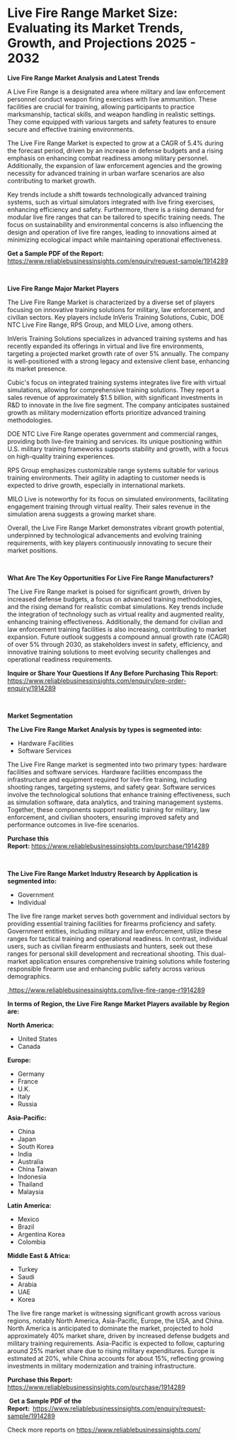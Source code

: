 <p><h1>Live Fire Range Market Size: Evaluating its Market Trends, Growth, and Projections 2025 - 2032</h1></p><p><strong>Live Fire Range Market Analysis and Latest Trends</strong></p>
<p><p>A Live Fire Range is a designated area where military and law enforcement personnel conduct weapon firing exercises with live ammunition. These facilities are crucial for training, allowing participants to practice marksmanship, tactical skills, and weapon handling in realistic settings. They come equipped with various targets and safety features to ensure secure and effective training environments.</p><p>The Live Fire Range Market is expected to grow at a CAGR of 5.4% during the forecast period, driven by an increase in defense budgets and a rising emphasis on enhancing combat readiness among military personnel. Additionally, the expansion of law enforcement agencies and the growing necessity for advanced training in urban warfare scenarios are also contributing to market growth. </p><p>Key trends include a shift towards technologically advanced training systems, such as virtual simulators integrated with live firing exercises, enhancing efficiency and safety. Furthermore, there is a rising demand for modular live fire ranges that can be tailored to specific training needs. The focus on sustainability and environmental concerns is also influencing the design and operation of live fire ranges, leading to innovations aimed at minimizing ecological impact while maintaining operational effectiveness.</p></p>
<p><strong>Get a Sample PDF of the Report:&nbsp;</strong> <a href="https://www.reliablebusinessinsights.com/enquiry/request-sample/1914289?utm_campaign=3039&utm_medium=2&utm_source=Github&utm_content=ia&utm_term=10032025&utm_id=live-fire-range">https://www.reliablebusinessinsights.com/enquiry/request-sample/1914289</a></p>
<p>&nbsp;</p>
<p><strong>Live Fire Range Major Market Players</strong></p>
<p><p>The Live Fire Range Market is characterized by a diverse set of players focusing on innovative training solutions for military, law enforcement, and civilian sectors. Key players include InVeris Training Solutions, Cubic, DOE NTC Live Fire Range, RPS Group, and MILO Live, among others. </p><p>InVeris Training Solutions specializes in advanced training systems and has recently expanded its offerings in virtual and live fire environments, targeting a projected market growth rate of over 5% annually. The company is well-positioned with a strong legacy and extensive client base, enhancing its market presence.</p><p>Cubic's focus on integrated training systems integrates live fire with virtual simulations, allowing for comprehensive training solutions. They report a sales revenue of approximately $1.5 billion, with significant investments in R&D to innovate in the live fire segment. The company anticipates sustained growth as military modernization efforts prioritize advanced training methodologies.</p><p>DOE NTC Live Fire Range operates government and commercial ranges, providing both live-fire training and services. Its unique positioning within U.S. military training frameworks supports stability and growth, with a focus on high-quality training experiences.</p><p>RPS Group emphasizes customizable range systems suitable for various training environments. Their agility in adapting to customer needs is expected to drive growth, especially in international markets.</p><p>MILO Live is noteworthy for its focus on simulated environments, facilitating engagement training through virtual reality. Their sales revenue in the simulation arena suggests a growing market share.</p><p>Overall, the Live Fire Range Market demonstrates vibrant growth potential, underpinned by technological advancements and evolving training requirements, with key players continuously innovating to secure their market positions.</p></p>
<p>&nbsp;</p>
<p><strong>What Are The Key Opportunities For Live Fire Range Manufacturers?</strong></p>
<p><p>The Live Fire Range market is poised for significant growth, driven by increased defense budgets, a focus on advanced training methodologies, and the rising demand for realistic combat simulations. Key trends include the integration of technology such as virtual reality and augmented reality, enhancing training effectiveness. Additionally, the demand for civilian and law enforcement training facilities is also increasing, contributing to market expansion. Future outlook suggests a compound annual growth rate (CAGR) of over 5% through 2030, as stakeholders invest in safety, efficiency, and innovative training solutions to meet evolving security challenges and operational readiness requirements.</p></p>
<p><strong>Inquire or Share Your Questions If Any Before Purchasing This Report:</strong> <a href="https://www.reliablebusinessinsights.com/enquiry/pre-order-enquiry/1914289?utm_campaign=3039&utm_medium=2&utm_source=Github&utm_content=ia&utm_term=10032025&utm_id=live-fire-range">https://www.reliablebusinessinsights.com/enquiry/pre-order-enquiry/1914289</a></p>
<p>&nbsp;</p>
<p><strong>Market Segmentation</strong></p>
<p><strong>The Live Fire Range Market Analysis by types is segmented into:</strong></p>
<p><ul><li>Hardware Facilities</li><li>Software Services</li></ul></p>
<p><p>The Live Fire Range market is segmented into two primary types: hardware facilities and software services. Hardware facilities encompass the infrastructure and equipment required for live-fire training, including shooting ranges, targeting systems, and safety gear. Software services involve the technological solutions that enhance training effectiveness, such as simulation software, data analytics, and training management systems. Together, these components support realistic training for military, law enforcement, and civilian shooters, ensuring improved safety and performance outcomes in live-fire scenarios.</p></p>
<p><strong>Purchase this Report:&nbsp;</strong><a href="https://www.reliablebusinessinsights.com/purchase/1914289?utm_campaign=3039&utm_medium=2&utm_source=Github&utm_content=ia&utm_term=10032025&utm_id=live-fire-range">https://www.reliablebusinessinsights.com/purchase/1914289</a></p>
<p>&nbsp;</p>
<p><strong>The Live Fire Range Market Industry Research by Application is segmented into:</strong></p>
<p><ul><li>Government</li><li>Individual</li></ul></p>
<p><p>The live fire range market serves both government and individual sectors by providing essential training facilities for firearms proficiency and safety. Government entities, including military and law enforcement, utilize these ranges for tactical training and operational readiness. In contrast, individual users, such as civilian firearm enthusiasts and hunters, seek out these ranges for personal skill development and recreational shooting. This dual-market application ensures comprehensive training solutions while fostering responsible firearm use and enhancing public safety across various demographics.</p></p>
<p><a href="https://www.reliablebusinessinsights.com/live-fire-range-r1914289?utm_campaign=3039&utm_medium=2&utm_source=Github&utm_content=ia&utm_term=10032025&utm_id=live-fire-range">&nbsp;https://www.reliablebusinessinsights.com/live-fire-range-r1914289</a></p>
<p><strong>In terms of Region, the Live Fire Range Market Players available by Region are:</strong></p>
<p>
    <p> <strong> North America: </strong>
        <ul>
            <li>United States</li>
            <li>Canada</li>
        </ul>
        </p> 
    <p> <strong> Europe: </strong>
        <ul>
            <li>Germany</li>
            <li>France</li>
            <li>U.K.</li>
            <li>Italy</li>
            <li>Russia</li>
        </ul>
        </p> 
    <p> <strong> Asia-Pacific: </strong>
        <ul>
            <li>China</li>
            <li>Japan</li>
            <li>South Korea</li>
            <li>India</li>
            <li>Australia</li>
            <li>China Taiwan</li>
            <li>Indonesia</li>
            <li>Thailand</li>
            <li>Malaysia</li>
        </ul>
        </p> 
    <p> <strong> Latin America: </strong>
        <ul>
            <li>Mexico</li>
            <li>Brazil</li>
            <li>Argentina Korea</li>
            <li>Colombia</li>
        </ul>
        </p> 
    <p> <strong> Middle East & Africa: </strong>
        <ul>
            <li>Turkey</li>
            <li>Saudi</li>
            <li>Arabia</li>
            <li>UAE</li>
            <li>Korea</li>
        </ul>
    </p>
    </p>
<p><p>The live fire range market is witnessing significant growth across various regions, notably North America, Asia-Pacific, Europe, the USA, and China. North America is anticipated to dominate the market, projected to hold approximately 40% market share, driven by increased defense budgets and military training requirements. Asia-Pacific is expected to follow, capturing around 25% market share due to rising military expenditures. Europe is estimated at 20%, while China accounts for about 15%, reflecting growing investments in military modernization and training infrastructure.</p></p>
<p><strong>Purchase this Report: </strong><a href="https://www.reliablebusinessinsights.com/purchase/1914289?utm_campaign=3039&utm_medium=2&utm_source=Github&utm_content=ia&utm_term=10032025&utm_id=live-fire-range">https://www.reliablebusinessinsights.com/purchase/1914289</a></p>
<p>&nbsp;<strong>Get a Sample PDF of the Report:&nbsp;&nbsp;</strong><a href="https://www.reliablebusinessinsights.com/enquiry/request-sample/1914289?utm_campaign=3039&utm_medium=2&utm_source=Github&utm_content=ia&utm_term=10032025&utm_id=live-fire-range">https://www.reliablebusinessinsights.com/enquiry/request-sample/1914289</a></p>
<p><strong></strong></p>
<p>Check more reports on <a href="https://www.reliablebusinessinsights.com/?utm_campaign=3039&utm_medium=2&utm_source=Github&utm_content=ia&utm_term=10032025&utm_id=live-fire-range">https://www.reliablebusinessinsights.com/</a></p>